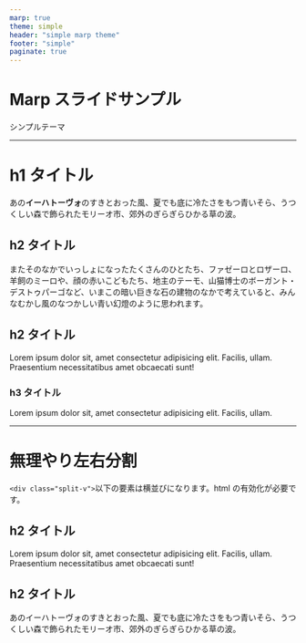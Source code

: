 ```yaml
---
marp: true
theme: simple
header: "simple marp theme"
footer: "simple"
paginate: true
---
```


# Marp スライドサンプル

シンプルテーマ

---

# h1 タイトル

あの**イーハトーヴォ**のすきとおった風、夏でも底に冷たさをもつ青いそら、うつくしい森で飾られたモリーオ市、郊外のぎらぎらひかる草の波。

## h2 タイトル

またそのなかでいっしょになったたくさんのひとたち、ファゼーロとロザーロ、羊飼のミーロや、顔の赤いこどもたち、地主のテーモ、山猫博士のボーガント・デストゥパーゴなど、いまこの暗い巨きな石の建物のなかで考えていると、みんなむかし風のなつかしい青い幻燈のように思われます。

## h2 タイトル

Lorem ipsum dolor sit, amet consectetur adipisicing elit. Facilis, ullam. Praesentium necessitatibus amet obcaecati sunt!

### h3 タイトル

Lorem ipsum dolor sit, amet consectetur adipisicing elit. Facilis, ullam.

---

# 無理やり左右分割

`<div class="split-v">`以下の要素は横並びになります。html の有効化が必要です。

<div class="split-v">
<div>

## h2 タイトル

Lorem ipsum dolor sit, amet consectetur adipisicing elit. Facilis, ullam. Praesentium necessitatibus amet obcaecati sunt!

</div>
<div>

## h2 タイトル

あのイーハトーヴォのすきとおった風、夏でも底に冷たさをもつ青いそら、うつくしい森で飾られたモリーオ市、郊外のぎらぎらひかる草の波。

</div>
</div>